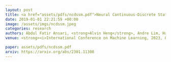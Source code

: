 ```yaml
---
layout: post
title: <a href="assets/pdfs/ncdssm.pdf">Neural Continuous-Discrete State Space Models for Irregularly-Sampled Time Series</a>
date: 2019-01-01 22:21:59 +00:00
image: /assets/imgs/ncdssm.jpeg
categories: research
authors: Abdul Fatir Ansari, <strong>Alvin Heng</strong>, Andre Lim, Harold Soh
venue: <strong><i>International Conference on Machine Learning, 2023, Oral</i></strong>

paper: assets/pdfs/ncdssm.pdf
arxiv: https://arxiv.org/abs/2301.11308
---
```

